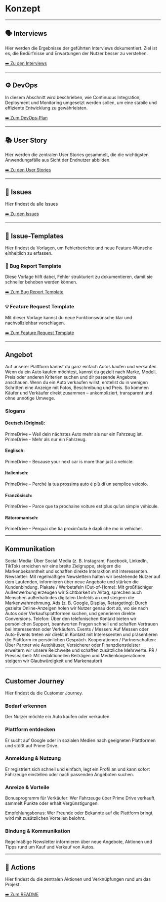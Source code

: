 # Konzept

---

## 🗣️ Interviews

Hier werden die Ergebnisse der geführten Interviews dokumentiert. Ziel ist es, die Bedürfnisse und Erwartungen der Nutzer besser zu verstehen.

[➡️ Zu den Interviews](./Interviews/Interview.md)

---

## ⚙️ DevOps

In diesem Abschnitt wird beschrieben, wie Continuous Integration, Deployment und Monitoring umgesetzt werden sollen, um eine stabile und effiziente Entwicklung zu gewährleisten.

[➡️ Zum DevOps-Plan](./DevOps/Tools.md#️-devops-tools)

---

## 📚 User Story

Hier werden die zentralen User Stories gesammelt, die die wichtigsten Anwendungsfälle aus Sicht der Endnutzer abbilden.

[➡️ Zu den User Stories](./UserStory/UserStory.md)

---

## 📝 Issues
Hier findest du alle Issues

[➡️ Zu den Issues](./UserStory/Issues.md)

---

## 📝 Issue-Templates

Hier findest du Vorlagen, um Fehlerberichte und neue Feature-Wünsche einheitlich zu erfassen.

### 🐞 Bug Report Template

Diese Vorlage hilft dabei, Fehler strukturiert zu dokumentieren, damit sie schneller behoben werden können.

[➡️ Zum Bug Report Template](./Issue-Template/bug_report.md)

### 💡 Feature Request Template

Mit dieser Vorlage kannst du neue Funktionswünsche klar und nachvollziehbar vorschlagen.

[➡️ Zum Feature Request Template](./Issue-Template/feature_request.md)

---

## Angebot

Auf unserer Plattform kannst du ganz einfach Autos kaufen und verkaufen.
Wenn du ein Auto kaufen möchtest, kannst du gezielt nach Marke, Modell, Preis oder anderen Kriterien suchen und dir passende Angebote anschauen.
Wenn du ein Auto verkaufen willst, erstellst du in wenigen Schritten eine Anzeige mit Fotos, Beschreibung und Preis.
So kommen Käufer und Verkäufer direkt zusammen – unkompliziert, transparent und ohne unnötige Umwege.

### Slogans

#### Deutsch (Original):
PrimeDrive – Weil dein nächstes Auto mehr als nur ein Fahrzeug ist.
PrimeDrive - Mehr als nur ein Fahrzeug.

#### Englisch:
PrimeDrive – Because your next car is more than just a vehicle.

#### Italienisch:
PrimeDrive – Perché la tua prossima auto è più di un semplice veicolo.

#### Französisch:
PrimeDrive – Parce que ta prochaine voiture est plus qu’un simple véhicule.

#### Rätoromanisch:
PrimeDrive – Perquai che tia proxim’auta è dapli che mo in vehichel.

---

## Kommunikation

Social Media: Über Social Media (z. B. Instagram, Facebook, LinkedIn, TikTok) erreichen wir eine breite Zielgruppe, steigern die Markenbekanntheit und schaffen direkte Interaktion mit Interessenten.
Newsletter: Mit regelmäßigen Newslettern halten wir bestehende Nutzer auf dem Laufenden, informieren über neue Angebote und stärken die Kundenbindung.
Plakate / Werbetafeln (Out-of-Home): Mit großflächiger Außenwerbung erzeugen wir Sichtbarkeit im Alltag, sprechen auch Menschen außerhalb des digitalen Umfelds an und steigern die Markenwahrnehmung.
Ads (z. B. Google, Display, Retargeting): Durch gezielte Online-Anzeigen holen wir Nutzer genau dort ab, wo sie nach Autos oder Verkaufsplattformen suchen, und generieren direkte Conversions.
Telefon: Über den telefonischen Kontakt bieten wir persönlichen Support, beantworten Fragen schnell und schaffen Vertrauen bei Interessenten oder Verkäufern.
Events / Messen: Auf Messen oder Auto-Events treten wir direkt in Kontakt mit Interessenten und präsentieren die Plattform im persönlichen Gespräch.
Kooperationen / Partnerschaften: Über Partner wie Autohäuser, Versicherer oder Finanzdienstleister erweitern wir unsere Reichweite und schaffen zusätzliche Mehrwerte.
PR / Pressearbeit: Mit redaktionellen Beiträgen und Medienkooperationen steigern wir Glaubwürdigkeit und Markenautorit

---

## Customer Journey

Hier findest du die Customer Journey.

### Bedarf erkennen
Der Nutzer möchte ein Auto kaufen oder verkaufen.

###  Plattform entdecken
Er sucht auf Google oder in sozialen Medien nach geeigneten Plattformen und stößt auf Prime Drive.

### Anmeldung & Nutzung
Er registriert sich schnell und einfach, legt ein Profil an und kann sofort Fahrzeuge einstellen oder nach passenden Angeboten suchen.

### Anreize & Vorteile
Bonusprogramm für Verkäufer: Wer Fahrzeuge über Prime Drive verkauft, sammelt Punkte oder erhält Vergünstigungen.

Empfehlungsbonus: Wer Freunde oder Bekannte auf die Plattform bringt, wird mit zusätzlichen Vorteilen belohnt.

### Bindung & Kommunikation
Regelmäßige Newsletter informieren über neue Angebote, Aktionen und Tipps rund um Kauf und Verkauf von Autos.

---

## 🚀 Actions

Hier findest du die zentralen Aktionen und Verknüpfungen rund um das Projekt.

[➡️ Zum README](../../README.md#-konzept)
